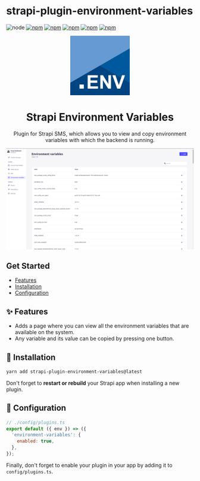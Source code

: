# strapi-plugin-environment-variables

![node](https://img.shields.io/node/v/strapi-plugin-environment-variables.svg)
[![npm](https://img.shields.io/npm/v/strapi-plugin-environment-variables.svg)](https://www.npmjs.com/package/strapi-plugin-environment-variables)
[![npm](https://img.shields.io/npm/dw/strapi-plugin-environment-variables.svg)](https://www.npmjs.com/package/strapi-plugin-environment-variables)
[![npm](https://img.shields.io/npm/dm/strapi-plugin-environment-variables.svg)](https://www.npmjs.com/package/strapi-plugin-environment-variables)
[![npm](https://img.shields.io/npm/dy/strapi-plugin-environment-variables.svg)](https://www.npmjs.com/package/strapi-plugin-environment-variables)
[![npm](https://img.shields.io/npm/dt/strapi-plugin-environment-variables.svg)](https://www.npmjs.com/package/strapi-plugin-environment-variables)

<div align="center">
  <img style="width: 160px; height: auto;" src="public/logo.png" alt="Logo for Strapi environment variables plugin" />
  <h1>Strapi Environment Variables</h1>
  <p>Plugin for Strapi SMS, which allows you to view and copy environment variables with which the backend is running.</p>
  <img style="width: 960px; height: auto;" src="public/screenshot.png" alt="Screenshot for Strapi environment variables plugin" />
</div>

## Get Started

* [Features](#features)
* [Installation](#installation)
* [Configuration](#configuration)

## <a id="features"></a>✨ Features
* Adds a page where you can view all the environment variables that are available on the system.
* Any variable and its value can be copied by pressing one button.

## <a id="installation"></a>💎 Installation
```bash
yarn add strapi-plugin-environment-variables@latest
```

Don't forget to **restart or rebuild** your Strapi app when installing a new plugin.

## <a id="configuration"></a>🔧 Configuration

```js
// ./config/plugins.ts
export default ({ env }) => ({
  'environment-variables': {
    enabled: true,
  },
});
```

Finally, don't forget to enable your plugin in your app by adding it to `config/plugins.ts`.
